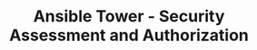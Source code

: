 ---
permalink: /product-documents/ansible-tower/nist-800-53/ca/
layout: control_family
title: Ansible Tower - Security Assessment and Authorization
category: Product Documents
lead: |
  Control responses for NIST 800-53 rev4.
subnav:
  data: components.ansible-tower.satisfies
  href: ['#%', control_key]
  text: control_key
product_info:
  name: Ansible Tower
  opencontrol_component: ansible-tower
  control_family_shorthand: CA
---